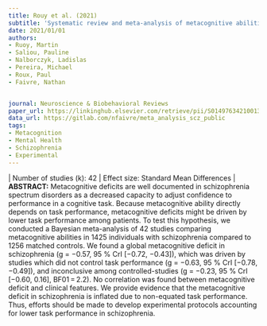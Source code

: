 ```yaml
---
title: Rouy et al. (2021)
subtitle: 'Systematic review and meta-analysis of metacognitive abilities in individuals with schizophrenia spectrum disorders'
date: 2021/01/01
authors:
- Ruoy, Martin
- Saliou, Pauline
- Nalborczyk, Ladislas
- Pereira, Michael
- Roux, Paul 
- Faivre, Nathan 


journal: Neuroscience & Biobehavioral Reviews
paper_url: https://linkinghub.elsevier.com/retrieve/pii/S0149763421001329
data_url: https://gitlab.com/nfaivre/meta_analysis_scz_public
tags:
- Metacognition
- Mental Health
- Schizophrenia
- Experimental
---
```


| Number of studies (k): 42 | Effect size: Standard Mean Differences | **ABSTRACT:** Metacognitive deficits are well documented in schizophrenia spectrum disorders as a decreased capacity to adjust confidence to performance in a cognitive task. Because metacognitive ability directly depends on task performance, metacognitive deficits might be driven by lower task performance among patients. To test this hypothesis, we conducted a Bayesian meta-analysis of 42 studies comparing metacognitive abilities in 1425 individuals with schizophrenia compared to 1256 matched controls. We found a global metacognitive deficit in schizophrenia (g = −0.57, 95 % CrI [−0.72, −0.43]), which was driven by studies which did not control task performance (g = −0.63, 95 % CrI [−0.78, −0.49]), and inconclusive among controlled-studies (g = −0.23, 95 % CrI [−0.60, 0.16], BF01 = 2.2). No correlation was found between metacognitive deficit and clinical features. We provide evidence that the metacognitive deficit in schizophrenia is inflated due to non-equated task performance. Thus, efforts should be made to develop experimental protocols accounting for lower task performance in schizophrenia.
